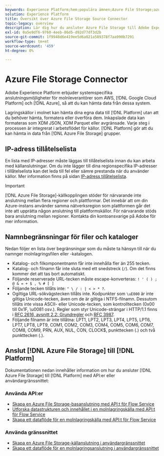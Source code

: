 ```yaml
---
keywords: Experience Platform;hem;populära ämnen;Azure File Storage;azure file storage
solution: Experience Platform
title: Översikt över Azure File Storage Source Connector
topic-legacy: overview
description: Lär dig hur du ansluter Azure File Storage till Adobe Experience Platform med API:er eller användargränssnittet.
exl-id: 0a5e9df6-9760-4eeb-86d5-d92d77df3d2b
source-git-commit: 1f9948d6e419ee5d6a021a589378f7aa990b7291
workflow-type: tm+mt
source-wordcount: '459'
ht-degree: 0%

---
```


# Azure File Storage Connector

Adobe Experience Platform erbjuder systemspecifika anslutningsmöjligheter för molnleverantörer som AWS, [!DNL Google Cloud Platform] och [!DNL Azure], så att du kan hämta data från dessa system.

Lagringskällor i molnet kan hämta dina egna data till [!DNL Platform] utan att du behöver hämta, formatera eller överföra dem. Inkapslade data kan formateras som XDM JSON, XDM Parquet eller avgränsade. Varje steg i processen är integrerat i arbetsflödet för källor. [!DNL Platform] gör att du kan hämta in data från  [!DNL Azure File Storage] grupper.

## IP-adress tillåtelselista

En lista med IP-adresser måste läggas till tillåtelselista innan du kan arbeta med källanslutningar. Om du inte lägger till dina regionspecifika IP-adresser i tillåtelselista kan det leda till fel eller sämre prestanda när du använder källor. Mer information finns på sidan [IP-adress tillåtelselista](../../ip-address-allow-list.md).

>[!IMPORTANT]
>
>[!DNL Azure File Storage]-källkopplingen stöder för närvarande inte anslutning mellan flera regioner och plattformar. Det innebär att om din Azure-instans använder samma nätverksregion som plattformen går det inte att upprätta någon anslutning till plattformskällor. För närvarande stöds bara anslutning mellan regioner. Kontakta din kontoansvarige på Adobe för mer information.

## Namnbegränsningar för filer och kataloger

Nedan följer en lista över begränsningar som du måste ta hänsyn till när du namnger molnlagringsfilen eller -katalogen.

- Katalog- och filkomponentnamn får inte innehålla fler än 255 tecken.
- Katalog- och filnamn får inte sluta med ett snedstreck (`/`). Om det finns kommer det att tas bort automatiskt.
- Följande reserverade URL-tecken måste escape-konverteras: `! ' ( ) ; @ & = + $ , % # [ ]`
- Följande tecken tillåts inte: `" \ / : | < > * ?`.
- Ogiltiga URL-sökvägstecken tillåts inte. Kodpunkter som `\uE000` är inte giltiga Unicode-tecken, även om de är giltiga i NTFS-filnamn. Dessutom tillåts inte vissa ASCII- eller Unicode-tecken, som kontrolltecken (0x00 till 0x1F, \u0081 osv.). Regler som styr Unicode-strängar i HTTP/1.1 finns i [RFC 2616, avsnitt 2.2: Grundregler](https://www.ietf.org/rfc/rfc2616.txt) och [RFC 3987](https://www.ietf.org/rfc/rfc3987.txt).
- Följande filnamn är inte tillåtna: LPT1, LPT2, LPT3, LPT4, LPT5, LPT6, LPT7, LPT8, LPT9, COM1, COM2, COM3, COM4, COM5, COM6, COM7, COM8, COM9, PRN, AUX, NUL, CON, CLOCK$, punkttecken (.) och två punkttecken (.).

## Anslut [!DNL Azure File Storage] till [!DNL Platform]

Dokumentationen nedan innehåller information om hur du ansluter [!DNL Azure File Storage] till [!DNL Platform] med API:er eller användargränssnittet:

### Använda API:er

- [Skapa en Azure File Storage-basanslutning med API:t för Flow Service](../../tutorials/api/create/cloud-storage/azure-file-storage.md)
- [Utforska datastrukturen och innehållet i en molnlagringskälla med API:t för Flow Service](../../tutorials/api/explore/cloud-storage.md)
- [Skapa ett dataflöde för en molnlagringskälla med API:t för Flow Service](../../tutorials/api/collect/cloud-storage.md)

### Använda gränssnittet

- [Skapa en Azure File Storage-källanslutning i användargränssnittet](../../tutorials/ui/create/cloud-storage/azure-file-storage.md)
- [Skapa ett dataflöde för en molnlagringsanslutning i användargränssnittet](../../tutorials/ui/dataflow/batch/cloud-storage.md)
